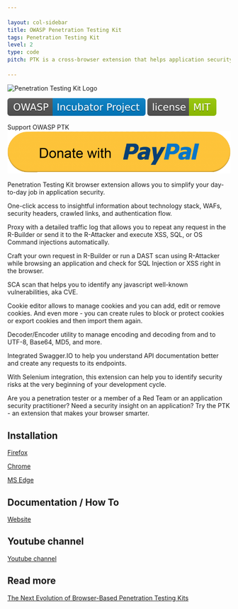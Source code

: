 ```yaml
---

layout: col-sidebar
title: OWASP Penetration Testing Kit
tags: Penetration Testing Kit
level: 2
type: code
pitch: PTK is a cross-browser extension that helps application security practitioners to get an insight into the app and do runtime scanning for SQL, XSS, OS Command injections, and more. 

---
```

![Penetration Testing Kit Logo](https://raw.githubusercontent.com/DenisPodgurskii/pentestkit/master/src/ptk/browser/assets/images/ptk_icon_small.png) 


![OWASP Incubator](https://raw.githubusercontent.com/OWASP/www-project-penetration-testing-kit/main/assets/images/OWASP_Incubator_Project.svg) [![License](https://raw.githubusercontent.com/OWASP/www-project-penetration-testing-kit/main/assets/images/License_MIT.svg)](https://opensource.org/licenses/MIT) 

Support OWASP PTK ![Donate](https://raw.githubusercontent.com/DenisPodgurskii/pentestkit/master/src/ptk/browser/assets/images/paypal.png)

Penetration Testing Kit browser extension allows you to simplify your day-to-day job in application security.

One-click access to insightful information about technology stack, WAFs, security headers, crawled links, and authentication flow.

Proxy with a detailed traffic log that allows you to repeat any request in the R-Builder or send it to the R-Attacker and execute XSS, SQL, or OS Command injections automatically.

Craft your own request in R-Builder or run a DAST scan using R-Attacker while browsing an application and check for SQL Injection or XSS right in the browser. 

SCA scan that helps you to identify any javascript well-known vulnerabilities, aka CVE.

Cookie editor allows to manage cookies and you can add, edit or remove cookies. And even more - you can create rules to block or protect cookies or export cookies and then import them again. 

Decoder/Encoder utility to manage encoding and decoding from and to UTF-8, Base64, MD5, and more. 

Integrated Swagger.IO to help you understand API documentation better and create any requests to its endpoints.

With Selenium integration, this extension can help you to identify security risks at the very beginning of your development cycle.

Are you a penetration tester or a member of a Red Team or an application security practitioner? Need a security insight on an application?  Try the PTK - an extension that makes your browser smarter.

## Installation

[Firefox](https://addons.mozilla.org/en-US/firefox/addon/penetration-testing-kit/) 

[Chrome](https://chrome.google.com/webstore/detail/penetration-testing-kit/ojkchikaholjmcnefhjlbohackpeeknd) 

[MS Edge](https://microsoftedge.microsoft.com/addons/detail/penetration-testing-kit/knjnghhnhcpcglfdjppffbpfndeebkdm) 


## Documentation / How To

[Website](https://pentestkit.co.uk/) 


## Youtube channel

[Youtube channel](https://www.youtube.com/channel/UCbEcTounPkV1aitE1egXfqw) 

## Read more

[The Next Evolution of Browser-Based Penetration Testing Kits](https://www.true-positives.com/post/the-next-evolution-of-browser-based-penetration-testing-kits-owasp-ptk)


